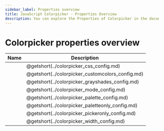 ```yaml
---     
sidebar_label: Properties overview
title: JavaScript Colorpicker - Properties Overview 
description: You can explore the Properties of Colorpicker in the documentation of the DHTMLX JavaScript UI library. Browse developer guides and API reference, try out code examples and live demos, and download a free 30-day evaluation version of DHTMLX Suite 7.
---
```


# Colorpicker properties overview

| Name                                                   | Description                                                   |
| ------------------------------------------------------ | ------------------------------------------------------------- |
| [](../colorpicker_css_config.md)          | @getshort(../colorpicker_css_config.md)          |
| [](../colorpicker_customcolors_config.md) | @getshort(../colorpicker_customcolors_config.md) |
| [](../colorpicker_grayshades_config.md)   | @getshort(../colorpicker_grayshades_config.md)   |
| [](../colorpicker_mode_config.md)         | @getshort(../colorpicker_mode_config.md)         |
| [](../colorpicker_palette_config.md)      | @getshort(../colorpicker_palette_config.md)      |
| [](../colorpicker_paletteonly_config.md)  | @getshort(../colorpicker_paletteonly_config.md)  |
| [](../colorpicker_pickeronly_config.md)   | @getshort(../colorpicker_pickeronly_config.md)   |
| [](../colorpicker_width_config.md)        | @getshort(../colorpicker_width_config.md)        |
